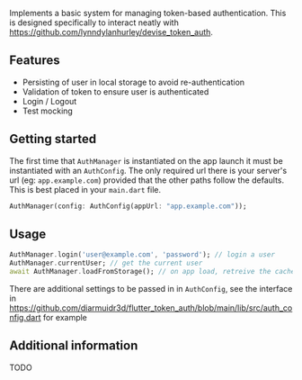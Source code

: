 Implements a basic system for managing token-based authentication. This is designed specifically to interact neatly with https://github.com/lynndylanhurley/devise_token_auth.

## Features
- Persisting of user in local storage to avoid re-authentication
- Validation of token to ensure user is authenticated
- Login / Logout
- Test mocking

## Getting started
The first time that `AuthManager` is instantiated on the app launch it must be instantiated with an `AuthConfig`. The only required url there is your server's url (eg: `app.example.com`) provided that the other paths follow the defaults.
This is best placed in your `main.dart` file.
```dart
AuthManager(config: AuthConfig(appUrl: "app.example.com"));
```

## Usage
```dart
AuthManager.login('user@example.com', 'password'); // login a user
AuthManager.currentUser; // get the current user
await AuthManager.loadFromStorage(); // on app load, retreive the cached local user
```

There are additional settings to be passed in in `AuthConfig`, see the interface in https://github.com/diarmuidr3d/flutter_token_auth/blob/main/lib/src/auth_config.dart for example

## Additional information
TODO
